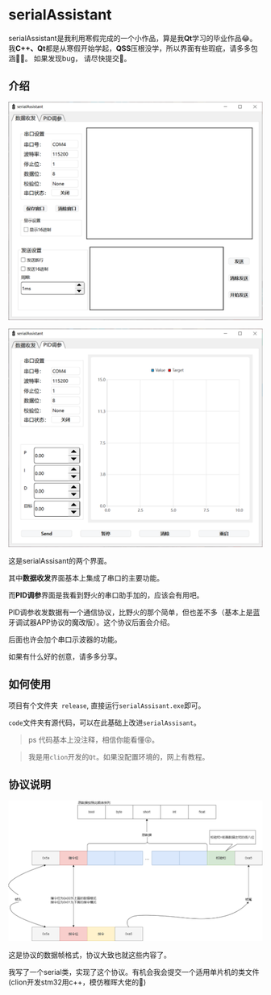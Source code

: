 # serialAssistant

serialAssistant是我利用寒假完成的一个小作品，算是我**Qt**学习的毕业作品:joy:。我**C++、Qt**都是从寒假开始学起，**QSS**压根没学，所以界面有些瑕疵，请多多包涵:see_no_evil::stuck_out_tongue_winking_eye:。 如果发现bug， 请尽快提交:love_letter:。

## 介绍

![](docs\widget_1.png)

![](docs/widget_2.png)

这是serialAssisant的两个界面。

其中**数据收发**界面基本上集成了串口的主要功能。

而**PID调参**界面是我看到野火的串口助手加的，应该会有用吧。

PID调参收发数据有一个通信协议，比野火的那个简单，但也差不多（基本上是蓝牙调试器APP协议的魔改版）。这个协议后面会介绍。

后面也许会加个串口示波器的功能。

如果有什么好的创意，请多多分享。

## 如何使用

项目有个文件夹`` release``, 直接运行``serialAssisant.exe``即可。

`code`文件夹有源代码，可以在此基础上改进`serialAssisant`。

> ps 代码基本上没注释，相信你能看懂:stuck_out_tongue_closed_eyes:。

> 我是用`clion`开发的`Qt`。如果没配置环境的，网上有教程。

## 协议说明

![](docs/协议图示.png)



这是协议的数据帧格式，协议大致也就这些内容了。

我写了一个serial类，实现了这个协议。有机会我会提交一个适用单片机的类文件(clion开发stm32用c++，模仿稚晖大佬的:eyes:)
